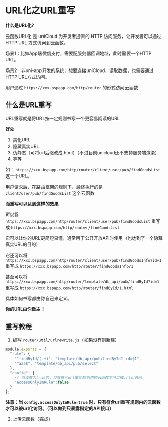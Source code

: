 # URL化之URL重写

**什么是URL化?**

云函数URL化 是 uniCloud 为开发者提供的 HTTP 访问服务，让开发者可以通过 HTTP URL 方式访问到云函数。

场景1：比如App端微信支付，需要配服务器回调地址，此时需要一个HTTP URL。

场景2：非uni-app开发的系统，想要连接uniCloud，读取数据，也需要通过HTTP URL方式访问。

用户通过 `https://xxx.bspapp.com/http/router` 的形式访问云函数

## 什么是URL重写

URL重写就是将URL按一定规则书写一个更容易阅读的URL

**好处**

1. 美化URL
2. 隐藏真实URL
3. 伪静态（可将url后缀改成.html）（不过目前unicloud还不支持服务端渲染）
4. 等等

如： `https://xxx.bspapp.com/http/router/client/user/pub/findGoodsList` 这一个URL。

用户请求后，在路由框架的规则下，最终执行的是 `client/user/pub/findGoodsList` 这个云函数

**而重写可以达到这样的效果**

可以将 `https://xxx.bspapp.com/http/router/client/user/pub/findGoodsList`
重写成 `https://xxx.bspapp.com/http/router/findGoodsList`

它可以让你的URL更简短易懂，通常用于公开开放API时使用（也达到了一个隐藏真实URL的目的）

它还可以将 `https://xxx.bspapp.com/http/router/client/user/pub/findGoodsInfo?id=1`
重写成 `https://xxx.bspapp.com/http/router/findGoodsInfo/1`

甚至可以将 `https://xxx.bspapp.com/http/router/template/db_api/pub/findById?id=1`
重写成 `https://xxx.bspapp.com/http/router/findById/1.html`

具体如何书写都由你自己来定义。

**你的URL由你做主！**

## 重写教程

1. 编写 `router/util/urlrewrite.js`（如果没有则新建）

```javascript
module.exports = {
  "rule": {
    "^findById/(.+)": "template/db_api/pub/findById?_id=$1",
    "^aaa$": "template/db_api/pub/select"
  },
  "config": {
    // 当设置为true时，只有符合url重写规则内的云函数才可以被url化访问。
    "accessOnlyInRule":false
  }
};
```

**注意：当 `config.accessOnlyInRule=true` 时，只有符合url重写规则内的云函数才可以被url化访问。（可以做到只暴露指定的API接口）**

2. 上传云函数（完成）